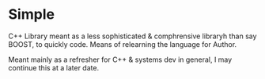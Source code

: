 # Simple
C++ Library meant as a less sophisticated &amp; comphrensive libraryh than say BOOST, to quickly code. Means of relearning the language for Author.

Meant mainly as a refresher for C++ & systems dev in general, I may continue this at a later date.
